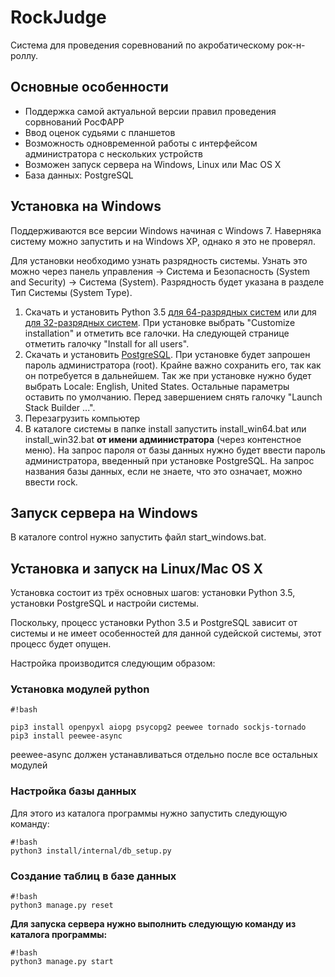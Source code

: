 # RockJudge #

Система для проведения соревнований по акробатическому рок-н-роллу.

## Основные особенности ##

* Поддержка самой актуальной версии правил проведения сорвнований РосФАРР
* Ввод оценок судьями с планшетов
* Возможность одновременной работы с интерфейсом администратора с нескольких устройств
* Возможен запуск сервера на Windows, Linux или Mac OS X
* База данных: PostgreSQL

## Установка на Windows ##

Поддерживаются все версии Windows начиная с Windows 7. Наверняка систему можно запустить и на Windows XP, однако я это не проверял.

Для установки необходимо узнать разрядность системы. Узнать это можно через панель управления -> Система и Безопасность (System and Security) -> Система (System). Разрядность будет указана в разделе Тип Системы (System Type).

1. Скачать и установить Python 3.5 [для 64-разрядных систем](https://www.python.org/ftp/python/3.5.0/python-3.5.0-amd64.exe) или для [для 32-разрядных систем](https://www.python.org/ftp/python/3.5.0/python-3.5.0.exe). При установке выбрать "Customize installation" и отметить все галочки. На следующей странице отметить галочку "Install for all users".
1. Скачать и установить [PostgreSQL](http://www.enterprisedb.com/products-services-training/pgdownload#windows). При установке будет запрошен пароль администратора (root). Крайне важно сохранить его, так как он потребуется в дальнейшем. Так же при установке нужно будет выбрать Locale: English, United States. Остальные параметры оставить по умолчанию. Перед завершением снять галочку "Launch Stack Builder ...".
1. Перезагрузить компьютер
1. В каталоге системы в папке install запустить install_win64.bat или install_win32.bat **от имени администратора** (через контенстное меню). На запрос пароля от базы данных нужно будет ввести пароль администратора, введенный при установке PostgreSQL. На запрос названия базы данных, если не знаете, что это означает, можно ввести rock.

## Запуск сервера на Windows ##

В каталоге control нужно запустить файл start_windows.bat.

## Установка и запуск на Linux/Mac OS X ##

Установка состоит из трёх основных шагов: установки Python 3.5, установки PostgreSQL и настройи системы.

Поскольку, процесс установки Python 3.5 и PostgreSQL зависит от системы и не имеет особенностей для данной судейской системы, этот процесс будет опущен.

Настройка производится следующим образом:

### Установка модулей python ###
```
#!bash

pip3 install openpyxl aiopg psycopg2 peewee tornado sockjs-tornado
pip3 install peewee-async
```
peewee-async должен устанавливаться отдельно после все остальных модулей

### Настройка базы данных ###

Для этого из каталога программы нужно запустить следующую команду:
```
#!bash
python3 install/internal/db_setup.py
```
### Создание таблиц в базе данных ###
```
#!bash
python3 manage.py reset
```

**Для запуска сервера нужно выполнить следующую команду из каталога программы:**
```
#!bash
python3 manage.py start
```